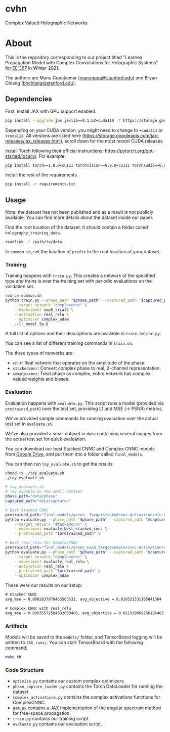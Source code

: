 # cvhn

Complex Valued Holographic Networks

# About

This is the repository corresponding to our project titled "Learned Propagation Model with Complex Convolutions for Holographic Systems" for [EE 367](http://stanford.edu/class/ee367/) in Winter 2021.

The authors are Manu Gopakumar (manugopa@stanford.edu) and Bryan Chiang (bhchiang@stanford.edu).

## Dependencies

First, install JAX with GPU support enabled.

```sh
pip install --upgrade jax jaxlib==0.1.62+cuda110 -f https://storage.googleapis.com/jax-releases/jax_releases.html
```

Depending on your CUDA version, you might need to change to `+cuda111` or `+cuda112`. All versions are listed here (https://storage.googleapis.com/jax-releases/jax_releases.html), scroll down for the most recent CUDA releases.

Install Torch following their official instructions: https://pytorch.org/get-started/locally/. For example:

```sh
pip install torch==1.8.0+cu111 torchvision==0.9.0+cu111 torchaudio==0.8.0 -f https://download.pytorch.org/whl/torch_stable.html
```

Install the rest of the requirements.

```sh
pip install -r requirements.txt
```

## Usage

Note: the dataset has not been published and as a result is not publicly available. You can find more details about the dataset inside our paper.

Find the root location of the dataset. It should contain a folder called `holography_training_data`.

```sh
readlink -f /path/to/data
```

In `common.sh`, set the location of `prefix` to the root location of your dataset.

### Training

Training happens with `train.py`. This creates a network of the specified type and trains is over the training set with periodic evaluations on the validation set.

```sh
source common.sh
python train.py --phase_path "$phase_path" --captured_path "$captured_path" \
    --target_network "complexcnnc" \
    --experiment exp6_trial2 \
    --activation real_relu \
    --optimizer complex_adam
    --lr_model 5e-5
```

A full list of options and their descriptions are available in `train_helper.py`.

You can see a list of different training commands in `train.sh`.

The three types of networks are:

- `cnnr`: Real network that operates on the amplitude of the phase.
- `stackedcnnc`: Convert complex phase to real, 2-channel representation.
- `complexcnnc`: Treat phase as complex, entire network has complex valued weights and biases.

### Evaluation

Evaluation happens with `evaluate.py`. This script runs a model (provided via `pretrained_path`) over the test set, providing L1 and MSE (-> PSNR) metrics.

We've provided sample commands for running evaluation over the actual test set in `evaluate.sh`.

We've also provided a small dataset in `data` containing several images from the actual test set for quick evaluation.

You can download our best Stacked CNNC and Complex CNNC models from [Google Drive](https://drive.google.com/drive/folders/1q5TsIo7rFdlCb0T4uP1wpJw1oMlpxdeN?usp=sharing), and put them into a folder called `final_models`.

You can then run `toy_evaluate.sh` to get the results.

```sh
chmod +x ./toy_evaluate.sh
./toy_evaluate.sh
```

```sh
# toy_evaluate.sh
# Toy example on the small dataset
phase_path="data/phase"
captured_path="data/captured"

# Best Stacked CNNc
pretrained_path="final_models/green__Targetstackedcnnc-Activationrelu-Norminstance_L1loss_lr0.0005_outerskipTrue_model_11epoch.pth"
python evaluate.py --phase_path "$phase_path" --captured_path "$captured_path" \
    --target_network "stackedcnnc" \
    --experiment evaluate_best_stacked_cnnc \
    --pretrained_path "$pretrained_path" \

# Best real_relu for ComplexCNNc
pretrained_path="final_models/green_exp6_Targetcomplexcnnc-Activationreal_relu-Norminstance_LossL1_lr5e-05_Optimizercomplex_adam_model_6epoch.pth"
python evaluate.py --phase_path "$phase_path" --captured_path "$captured_path" \
    --target_network "complexcnnc" \
    --experiment evaluate_real_relu \
    --activation real_relu \
    --pretrained_path "$pretrained_path" \
    --optimizer complex_adam
```

These were our results on our setup:

```txt
# Stacked CNNC
avg_mse = 0.0002837978463503532, avg_objective = 0.010521531105041504

# Complex CNNc with real_relu
avg_mse = 0.00035572584602050483, avg_objective = 0.011939069256186485
```

### Artifacts

Models will be saved to the `models/` folder, and TensorBoard logging will be written to `JAX_runs/`. You can start TensorBoard with the following command;

```sh
make tb
```

### Code Structure

- `optimize.py` contains our custom complex optimizers.
- `phase_capture_loader.py` contains the Torch DataLoader for running the dataset.
- `complex_activations.py` contains the complex activations functions for ComplexCNNC.
- `asm.py` contains a JAX implementation of the angular spectrum method for free-space propagation.
- `train.py` contains our training script.
- `evaluate.py` contains our evaluation script.
